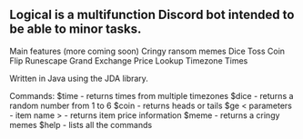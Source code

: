 ## Logical is a multifunction Discord bot intended to be able to minor tasks.

Main features (more coming soon)
Cringy ransom memes
Dice Toss
Coin Flip
Runescape Grand Exchange Price Lookup
Timezone Times

Written in Java using the JDA library.

Commands:
$time - returns times from multiple timezones
$dice - returns a random number from 1 to 6
$coin - returns heads or tails
$ge < parameters - item name > - returns item price information
$meme - returns a cringy memes
$help - lists all the commands
